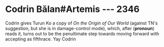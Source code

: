 # Codrin Bălan#Artemis --- 2346

Codrin gives Turun Ko a copy of *On the Origin of Our World* (against TN's suggestion, but she is in damage-control mode), which, after (**pronoun**) reads it, turns out to be the penultimate step towards moving forward with accepting as fifthrace. Yay Codrin
